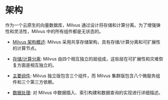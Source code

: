 


# 架构

作为一个云原生的向量数据库，Milvus 通过设计将存储和计算分离。为了增强弹性和灵活性，Milvus 中的所有组件都是无状态的。

- [Milvus 架构概述](/reference/architecture/architecture_overview.md): Milvus 采用共享存储架构，具有存储/计算分离和可扩展性的计算节点。

- [存储/计算分离](/reference/architecture/four_layers.md): Milvus 由四个相互独立的层组成，这些层在可扩展性和灾难恢复方面是相互独立的。

- [主要组件](/reference/architecture/main_components.md): Milvus 独立版包含三个组件，而 Milvus 集群版包含八个微服务组件和三个第三方依赖。

- [数据处理](/reference/architecture/data_processing.md): 对 Milvus 中数据插入、索引构建和数据查询的实现进行详细描述。

